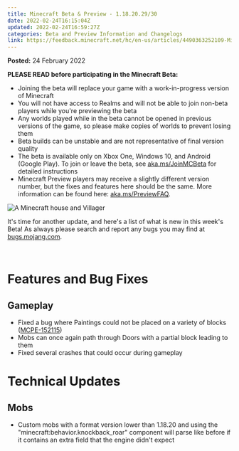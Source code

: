 ```yaml
---
title: Minecraft Beta & Preview - 1.18.20.29/30
date: 2022-02-24T16:15:04Z
updated: 2022-02-24T16:59:27Z
categories: Beta and Preview Information and Changelogs
link: https://feedback.minecraft.net/hc/en-us/articles/4490363252109-Minecraft-Beta-Preview-1-18-20-29-30
---
```


**Posted:** 24 February 2022

**PLEASE READ before participating in the Minecraft Beta:**

-   Joining the beta will replace your game with a work-in-progress version of Minecraft
-   You will not have access to Realms and will not be able to join non-beta players while you\'re previewing the beta
-   Any worlds played while in the beta cannot be opened in previous versions of the game, so please make copies of worlds to prevent losing them
-   Beta builds can be unstable and are not representative of final version quality
-   The beta is available only on Xbox One, Windows 10, and Android (Google Play). To join or leave the beta, see [aka.ms/JoinMCBeta](https://aka.ms/JoinMCBeta) for detailed instructions
-   Minecraft Preview players may receive a slightly different version number, but the fixes and features here should be the same. More information can be found here: [aka.ms/PreviewFAQ](http://aka.ms/PreviewFAQ).

![A Minecraft house and Villager](https://feedback.minecraft.net/hc/article_attachments/4490334239245/beta18U2_5.jpg)

It\'s time for another update, and here\'s a list of what is new in this week\'s Beta! As always please search and report any bugs you may find at [bugs.mojang.com](http://bugs.mojang.com/).

 

# **Features and Bug Fixes**

## **Gameplay**

-   Fixed a bug where Paintings could not be placed on a variety of blocks ([MCPE-152115](https://bugs.mojang.com/browse/MCPE-152115)) 
-   Mobs can once again path through Doors with a partial block leading to them  
-   Fixed several crashes that could occur during gameplay

# **Technical Updates**

## **Mobs**

-   Custom mobs with a format version lower than 1.18.20 and using the \"minecraft:behavior.knockback_roar\" component will parse like before if it contains an extra field that the engine didn\'t expect
